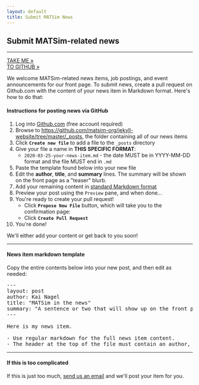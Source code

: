 ```yaml
---
layout: default
title: Submit MATSim News
---
```


## Submit MATSim-related news

---

<div><a target="_blank" href="https://github.com/matsim-org/jekyll-website/tree/master/_posts"><p class="submit-link">TAKE ME &raquo;<br/>TO GITHUB &raquo;</p></a></div>

We welcome MATSim-related news items, job postings, and event announcements for our front page. To submit news, create a pull request on Github.com with the content of your news item in Markdown format. Here's how to do that:

#### Instructions for posting news via GitHub

1. Log into [Github.com](https://Github.com) (free account required)
2. Browse to <https://github.com/matsim-org/jekyll-website/tree/master/_posts>, the folder containing all of our news items
3. Click **`Create new file`** to add a file to the `_posts` directory
4. Give your file a name in **THIS SPECIFIC FORMAT**:
   - `2020-03-25-your-news-item.md` - the date MUST be in YYYY-MM-DD format and the file MUST end   in `.md`
5. Paste the template found below into your new file
6. Edit the **author**, **title**, and **summary** lines. The summary will be shown on the front page as a "teaser" blurb.
7. Add your remaining content in [standard Markdown format](https://github.com/adam-p/markdown-here/wiki/Markdown-Cheatsheet)
8. Preview your post using the `Preview` pane, and when done...
9. You're ready to create your pull request!
   - Click **`Propose New File`** button, which will take you to the confirmation page:
   - Click **`Create Pull Request`**
10. You're done!

We'll either add your content or get back to you soon!

---

#### News item markdown template

Copy the entire contents below into your new post, and then edit as needed:

<pre>
---
layout: post
author: Kai Nagel
title: "MATSim in the news"
summary: "A sentence or two that will show up on the front page."
---

Here is my news item.

- Use regular markdown for the full news item content.
- The header at the top of the file must contain an author, title, and summary
</pre>

---

#### If this is too complicated

If this is just too much, [send us an email](mailto:sekretariat@vsp.tu-berlin.de) and we'll post your item for you.
